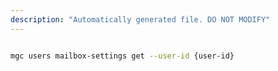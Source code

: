 ```yaml
---
description: "Automatically generated file. DO NOT MODIFY"
---
```


```bash

mgc users mailbox-settings get --user-id {user-id}

```